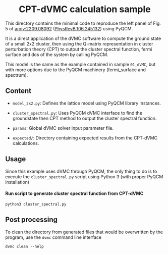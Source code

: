 
<div align="center">

# CPT-dVMC calculation sample

</div>

This directory contains the minimal code to reproduce the left panel
of Fig. 5 of [arxiv:2209.08092](https://arxiv.org/abs/2209.08092) ([PhysRevB.106.245132](https://doi.org/10.1103/PhysRevB.106.245132)) using PyQCM.

It is a direct application of the dVMC software to compute the ground 
state of a small 2x2 cluster, then using the Q-matrix representation in 
cluster perturbation theory (CPT) to output the cluster spectral function, 
fermi surface and dos of the system by calling PyQCM.

This model is the same as the example contained in sample `01_dVMC`, but with
more options due to the PyQCM machinery (fermi_surface and spectrum).

## Content

- `model_2x2.py`: Defines the lattice model using PyQCM library instances.

- `cluster_spectral.py`: Uses PyQCM dVMC interface to find the groundstate then
  CPT method to output the cluster spectral function.

- `params`: Global dVMC solver input parameter file.

- `expected/`: Directory containing expected results from the CPT-dVMC calculations.

## Usage

Since this example uses dVMC through PyQCM, the only thing to do is to execute
the `cluster_spectral.py` script using Python 3 (with proper PyQCM installation)

#### Run script to generate cluster spectral function from CPT-dVMC

```shell
python3 cluster_spectral.py
```

## Post processing

To clean the directory from generated files that would be overwritten by the program,
use the `dvmc` command line interface

```shell
dvmc clean --help
```
